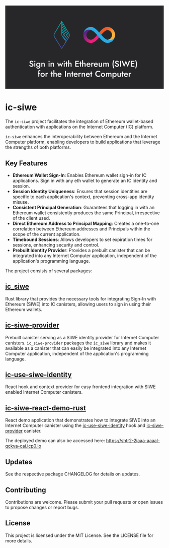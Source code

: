 ![Sign in with Ethereum for the Internet Computer](/media/header.png)

# ic-siwe

The `ic-siwe` project facilitates the integration of Ethereum wallet-based authentication with applications on the Internet Computer (IC) platform.

`ic-siwe` enhances the interoperability between Ethereum and the Internet Computer platform, enabling developers
to build applications that leverage the strengths of both platforms.

## Key Features

- **Ethereum Wallet Sign-In**: Enables Ethereum wallet sign-in for IC applications. Sign in with any eth wallet to generate an IC identity and session.
- **Session Identity Uniqueness**: Ensures that session identities are specific to each application's context, preventing cross-app identity misuse.
- **Consistent Principal Generation**: Guarantees that logging in with an Ethereum wallet consistently produces the same Principal, irrespective of the client used.
- **Direct Ethereum Address to Principal Mapping**: Creates a one-to-one correlation between Ethereum addresses and Principals within the scope of the current application.
- **Timebound Sessions**: Allows developers to set expiration times for sessions, enhancing security and control.
- **Prebuilt Identity Provider**: Provides a prebuilt canister that can be integrated into any Internet Computer application, independent of the application's programming language.

The project consists of several packages:

## [ic_siwe](https://github.com/kristoferlund/ic-siwe/tree/main/packages/ic_siwe)

Rust library that provides the necessary tools for integrating Sign-In with Ethereum (SIWE) into IC canisters, allowing users to sign in using their Ethereum wallets.

## [ic-siwe-provider](https://github.com/kristoferlund/ic-siwe/tree/main/packages/ic_siwe_provider)

Prebuilt canister serving as a SIWE identity provider for Internet Computer canisters. `ic_siwe-provider` packages the `ic_siwe` library and makes it available as a canister that can easily be integrated into any Internet Computer application, independent of the application's programming language.

## [ic-use-siwe-identity](https://github.com/kristoferlund/ic-siwe/tree/main/packages/ic-use-siwe-identity)

React hook and context provider for easy frontend integration with SIWE enabled Internet Computer canisters.

## [ic-siwe-react-demo-rust](https://github.com/kristoferlund/ic-siwe-react-demo-rust)

React demo application that demonstrates how to integrate SIWE into an Internet Computer canister using the [ic-use-siwe-identity](https://github.com/kristoferlund/ic-siwe/tree/main/packages/ic-use-siwe-identity) hook and [ic-siwe-provider](https://github.com/kristoferlund/ic-siwe/tree/main/packages/ic_siwe_provider) canister.

The deployed demo can also be accessed here: https://shtr2-2iaaa-aaaal-qckva-cai.icp0.io

## Updates

See the respective package CHANGELOG for details on updates.

## Contributing

Contributions are welcome. Please submit your pull requests or open issues to propose changes or report bugs.

## License

This project is licensed under the MIT License. See the LICENSE file for more details.
